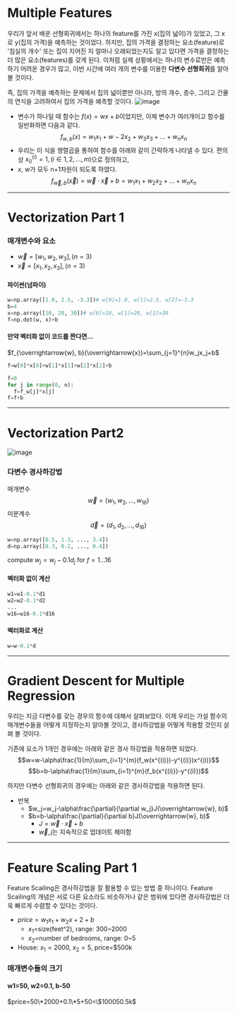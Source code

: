 # Multiple Features
우리가 앞서 배운 선형회귀에서는 하나의 feature를 가진 x(집의 넓이)가 있었고, 그 x로 y(집의 가격)을 예측하는 것이었다.
 하지만, 집의 가격을 결정하는 요소(feature)로 '침실의 개수' 또는 집이 지어진 지 얼마나 오래되었는지도 알고 있다면
 가격을 결정하는 더 많은 요소(features)를 갖게 된다. 
이처럼 실제 상황에서는 하나의 변수로만은 예측하기 어려운 경우가 많고, 이번 시간에 여러 개의 변수를 이용한 **다변수 선형회귀**를 알아볼 것이다.

즉, 집의 가격을 예측하는 문제에서 집의 넓이뿐만 아니라, 방의 개수, 층수, 그리고 건물의 연식을 고려하여서 집의 가격을 예측할 것이다.
![image](https://github.com/qlkdkd/MachineLearning/assets/71871927/053269bd-31df-4b94-9108-112f997817d8)


* 변수가 하나일 때 함수는 $f(x)=wx+b$이었지만, 이제 변수가 여러개이고 함수를 일반화하면 다음과 같다.
$$f_{w, b}(x)=w_1x_1+w-2x_2+w_3x_3+...+w_nx_n$$
* 우리는 이 식을 행렬곱을 통하여 함수를 아래와 같이 간략하게 나타낼 수 있다. 편의상 $x_0^{(i)}=1, (i\in 1, 2, ..., m)$으로 정의하고,
* $x$, $w$가 모두 n+1차원이 되도록 하였다.
$$f_{\overrightarrow{w}, b}(\overrightarrow{x})=\overrightarrow{w}\cdot\overrightarrow{x}+b=w_1x_1+w_2x_2+...+w_nx_n$$

---

#  Vectorization Part 1
### 매개변수와 요소
* $\overrightarrow{w}=[w_1, w_2, w_3], (n=3)$
* $\overrightarrow{x}=[x_1, x_2, x_3], (n=3)$
#### 파이썬(넘파이)
```python
w=np.array([1.0, 2.5, -3.3])# w[0]=1.0, w[1]=2.5, w[2]=-3.3
b=4
x=np.array([10, 20, 30])# w[0]=10, w[1]=20, w[2]=30
f=np.dot(w, x)+b
```
#### 만약 벡터화 없이 코드를 짠다면...
$f_{\overrightarrow{w}, b}(\overrightarrow{x})=\sum_{j=1}^{n}w_jx_j+b$
```python
f=w[0]*x[0]+w[1]*x[1]+w[2]*x[2]+b
```
```python
f=0
for j in range(0, n):
  f=f_w[j]*x[j]
f=f+b
```

---

# Vectorization Part2
![image](https://github.com/qlkdkd/MachineLearning/assets/71871927/0a68b3c9-c5f8-4f81-96be-ad51b6ddf206)

### 다변수 경사하강법
매개변수
$$\overrightarrow{w}=(w_1, w_2, ..., w_16)$$
미분계수
$$\overrightarrow{d}=(d_1, d_2, ..., d_16)$$
```python
w=np.array([0.5, 1.3, ..., 3.4])
d=np.array([0.3, 0.2, ..., 0.4])
```
compute $w_j=w_j-0.1d_j$ for $f=1...16$

#### 벡터화 없이 계산
```python
w1=w1-0.1*d1
w2=w2-0.1*d2
...
w16=w16-0.1*d16
```
#### 벡터화로 계산
```python
w=w-0.1*d
```

---

# Gradient Descent for Multiple Regression
우리는 지금 다변수를 갖는 경우의 함수에 대해서 살펴보았다. 이제 우리는 가설 함수의 매개변수들을 어떻게 지정하는지 알아볼 것이고, 
경사하강법을 어떻게 적용할 것인지 살펴 볼 것이다.

기존에 요소가 1개인 경우에는 아래와 같은 경사 하강법을 적용하면 되었다.
$$w=w-\alpha\frac{1}{m}\sum_{i=1}^{m}(f_w(x^{(i)})-y^{(i)})x^{(i)}$$
$$b=b-\alpha\frac{1}{m}\sum_{i=1}^{m}(f_b(x^{(i)})-y^{(i)})$$

하지만 다변수 선형회귀의 경우에는 아래와 같은 경사하강법을 적용하면 된다.
* 반복
    * $w_j=w_j-\alpha\frac{\partial}{\partial w_j}J(\overrightarrow{w}, b)$
    * $b=b-\alpha\frac{\partial}{\partial b}J(\overrightarrow{w}, b)$
        * $J=\overrightarrow{w}\cdot\overrightarrow{x}+b$
        * $\overrightarrow{w}, j$는 지속적으로 업데이트 해야함
     
---

# Feature Scaling Part 1
Feature Scailing은 경사하강법을 잘 활용할 수 있는 방법 중 하나이다.
Feature Scailing의 개념은 서로 다른 요소라도 비슷하거나 같은 범위에 있다면 경사하강법은 더욱 빠르게 수렴할 수 있다는 것이다.
* $price=w_1x_1+w_2x+2+b$
    * $x_1$=size(feet^2), range: 300~2000
    * $x_2$=number of bedrooms, range: 0~5
* House: $x_1=2000$, $x_2=5$, price=\$500k

### 매개변수들의 크기
#### w1=50, w2=0.1, b-50
$price=50\*2000+0.1\*5+50=\$100050.5k$
